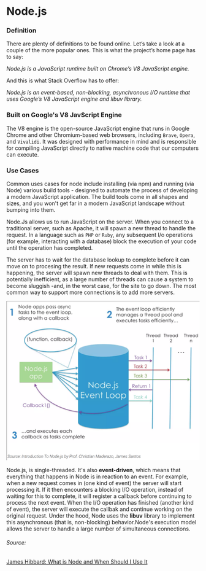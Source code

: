 # Node.js

### Definition

There are plenty of definitions to be found online. Let’s take a look at a couple of the more popular ones. This is what the project’s home page has to say:

*Node.js is a JavaScript runtime built on Chrome’s V8 JavaScript engine.*

And this is what Stack Overflow has to offer:

*Node.js is an event-based, non-blocking, asynchronous I/O runtime that uses Google’s V8 JavaScript engine and libuv library.*

### Built on Google's V8 JavScript Engine

The V8 engine is the open-source JavaScript engine that runs in Google Chrome and other Chromium-based web browsers, including `Brave`, `Opera`, and `Vivalidi`. It was designed with performance in mind and is responsible for compiling JavaScript directly to native machine code that our computers can execute.


### Use Cases

Common uses cases for node include installing (via npm) and running (via Node) various build tools - designed to automate the process of developing a modern JavaScript application. The build tools come in all shapes and sizes, and you won't get far in a modern JavaScript landscape without bumping into them. 

Node.Js allows us to run JavaScript on the server. When you connect to a traditional server, such as Apache, it will spawn a new thread to handle the request. In a language such as `PHP` or `Ruby`, any subsequent I/o operations (for example, interacting with a database) block the execution of your code until the operation has completed. 

The server has to wait for the database lookup to complete before it can move on to procesing the result. If new requests come in while this is happening, the server will spawn new threads to deal with them. This is potentially inefficient, as a large number of threads can cause a system to become sluggish -and, in the worst case, for the site to go down. The most common way to support more connections is to add more servers.

![Node Execution Model](../img/node-loop.png)

Node.js, is single-threaded. It's also **event-driven**, which means that everything that happens in Node is in reaction to an event. For example, when a new request comes in (one kind of event) the server will start processing it. If it then encounters a blocking I/O operation, instead of waiting for this to complete, it will register a callback before continuing to process the next event. When the I/O operation has finished (another kind of event), the server will execute the callbak and continue working on the original request. Under the hood, Node uses the **libuv** library to implement this asynchronous (that is, non-blocking) behavior.Node's execution model allows the server to handle a large number of simultaneous connections. 


###### Source: 
[James Hibbard: What is Node and When Should I Use It](https://www.sitepoint.com/an-introduction-to-node-js/)